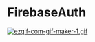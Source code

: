 # FirebaseAuth

[![ezgif-com-gif-maker-1.gif](https://i.postimg.cc/qRZwdBSt/ezgif-com-gif-maker-1.gif)](https://postimg.cc/wyLLXz6H)
